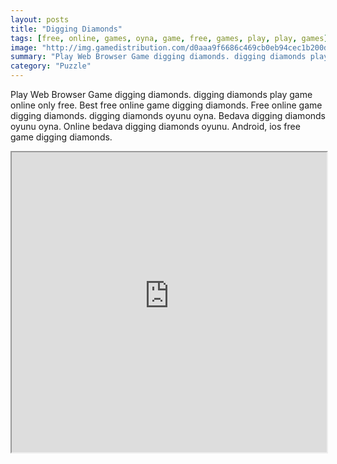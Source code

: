 ```yaml
---
layout: posts
title: "Digging Diamonds"
tags: [free, online, games, oyna, game, free, games, play, play, games]
image: "http://img.gamedistribution.com/d0aaa9f6686c469cb0eb94cec1b200d8.jpg"
summary: "Play Web Browser Game digging diamonds. digging diamonds play game online only free. Best free online game digging diamonds. Free online game digging diamonds. digging diamonds oyunu oyna. Bedava digging diamonds oyunu oyna. Online bedava digging diamonds oyunu. Android, ios free game digging diamonds."
category: "Puzzle"
---
```


Play Web Browser Game digging diamonds. digging diamonds play game online only free. Best free online game digging diamonds. Free online game digging diamonds. digging diamonds oyunu oyna. Bedava digging diamonds oyunu oyna. Online bedava digging diamonds oyunu. Android, ios free game digging diamonds.

<iframe width="100%" height="480px;" src="http://flash.gamedistribution.com?game=d0aaa9f6686c469cb0eb94cec1b200d8"></iframe>